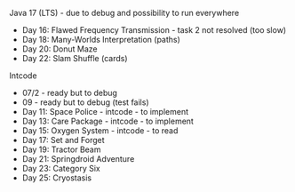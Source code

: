 Java 17 (LTS) - due to debug and possibility to run everywhere
- Day 16: Flawed Frequency Transmission - task 2 not resolved (too slow)
- Day 18: Many-Worlds Interpretation (paths)
- Day 20: Donut Maze
- Day 22: Slam Shuffle (cards)

Intcode
- 07/2 - ready but to debug
- 09 - ready but to debug (test fails)
- Day 11: Space Police - intcode - to implement
- Day 13: Care Package - intcode - to implement
- Day 15: Oxygen System - intcode - to read
- Day 17: Set and Forget
- Day 19: Tractor Beam
- Day 21: Springdroid Adventure
- Day 23: Category Six
- Day 25: Cryostasis
